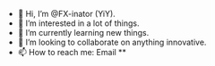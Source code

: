 - 👋 Hi, I’m @FX-inator (YiY).
- 👀 I’m interested in a lot of things.
- 🌱 I’m currently learning new things.
- 💞️ I’m looking to collaborate on anything innovative. 
- 📫 How to reach me: Email **

<!---
FX-inator/FX-inator is a ✨ special ✨ repository because its `README.md` (this file) appears on your GitHub profile.
You can click the Preview link to take a look at your changes.
--->
